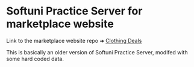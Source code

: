 # Softuni Practice Server for marketplace website

Link to the marketplace website repo ➜ [Clothing Deals](https://github.com/MiroslavIvanovCommits/marketplace-website)

This is basically an older version of Softuni Practice Server, modifed with some hard coded data.
